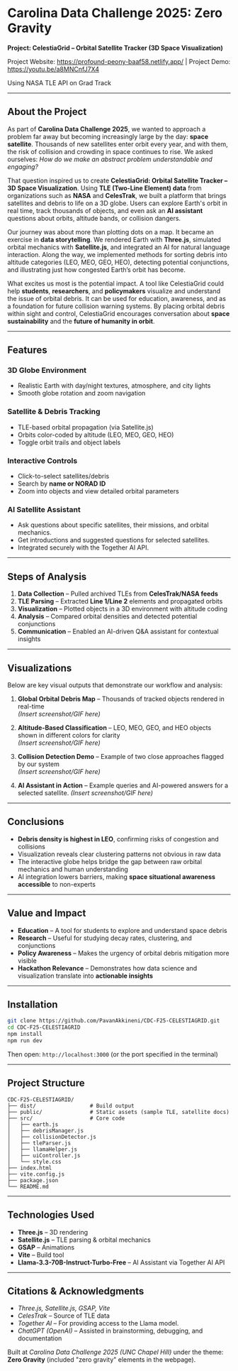 # Carolina Data Challenge 2025: Zero Gravity

**Project: CelestiaGrid – Orbital Satellite Tracker (3D Space Visualization)**

Project Website: https://profound-peony-baaf58.netlify.app/ |
Project Demo: https://youtu.be/a8MNCnfJ7X4


Using NASA TLE API on Grad Track

---

## About the Project

As part of **Carolina Data Challenge 2025**, we wanted to approach a problem far away but becoming increasingly large by the day: **space satellite**. Thousands of new satellites enter orbit every year, and with them, the risk of collision and crowding in space continues to rise. We asked ourselves: *How do we make an abstract problem understandable and engaging?*

That question inspired us to create **CelestiaGrid: Orbital Satellite Tracker – 3D Space Visualization**. Using **TLE (Two-Line Element) data** from organizations such as **NASA** and **CelesTrak**, we built a platform that brings satellites and debris to life on a 3D globe. Users can explore Earth's orbit in real time, track thousands of objects, and even ask an **AI assistant** questions about orbits, altitude bands, or collision dangers.

Our journey was about more than plotting dots on a map. It became an exercise in **data storytelling**. We rendered Earth with **Three.js**, simulated orbital mechanics with **Satellite.js**, and integrated an AI for natural language interaction. Along the way, we implemented methods for sorting debris into altitude categories (LEO, MEO, GEO, HEO), detecting potential conjunctions, and illustrating just how congested Earth’s orbit has become.

What excites us most is the potential impact. A tool like CelestiaGrid could help **students**, **researchers**, and **policymakers** visualize and understand the issue of orbital debris. It can be used for education, awareness, and as a foundation for future collision warning systems. By placing orbital debris within sight and control, CelestiaGrid encourages conversation about **space sustainability** and the **future of humanity in orbit**.

---

## Features

### 3D Globe Environment
* Realistic Earth with day/night textures, atmosphere, and city lights  
* Smooth globe rotation and zoom navigation  

### Satellite & Debris Tracking
* TLE-based orbital propagation (via Satellite.js)  
* Orbits color-coded by altitude (LEO, MEO, GEO, HEO)  
* Toggle orbit trails and object labels  

### Interactive Controls
* Click-to-select satellites/debris  
* Search by **name or NORAD ID**  
* Zoom into objects and view detailed orbital parameters  

### AI Satellite Assistant
* Ask questions about specific satellites, their missions, and orbital mechanics.
* Get introductions and suggested questions for selected satellites.
* Integrated securely with the Together AI API.

---

## Steps of Analysis

1. **Data Collection** – Pulled archived TLEs from **CelesTrak/NASA feeds**  
2. **TLE Parsing** – Extracted **Line 1/Line 2** elements and propagated orbits  
3. **Visualization** – Plotted objects in a 3D environment with altitude coding  
4. **Analysis** – Compared orbital densities and detected potential conjunctions  
5. **Communication** – Enabled an AI-driven Q&A assistant for contextual insights  

---

## Visualizations

Below are key visual outputs that demonstrate our workflow and analysis:

1. **Global Orbital Debris Map** – Thousands of tracked objects rendered in real-time  
   *(Insert screenshot/GIF here)*  

2. **Altitude-Based Classification** – LEO, MEO, GEO, and HEO objects shown in different colors for clarity  
   *(Insert screenshot/GIF here)*  

3. **Collision Detection Demo** – Example of two close approaches flagged by our system  
   *(Insert screenshot/GIF here)*  

4. **AI Assistant in Action** – Example queries and AI-powered answers for a selected satellite. 
   *(Insert screenshot/GIF here)*  

---

## Conclusions

* **Debris density is highest in LEO**, confirming risks of congestion and collisions  
* Visualization reveals clear clustering patterns not obvious in raw data  
* The interactive globe helps bridge the gap between raw orbital mechanics and human understanding  
* AI integration lowers barriers, making **space situational awareness accessible** to non-experts  

---

## Value and Impact

* **Education** – A tool for students to explore and understand space debris  
* **Research** – Useful for studying decay rates, clustering, and conjunctions  
* **Policy Awareness** – Makes the urgency of orbital debris mitigation more visible  
* **Hackathon Relevance** – Demonstrates how data science and visualization translate into **actionable insights**  

---

## Installation

```bash
git clone https://github.com/PavanAkkineni/CDC-F25-CELESTIAGRID.git
cd CDC-F25-CELESTIAGRID
npm install
npm run dev
```

Then open: `http://localhost:3000` (or the port specified in the terminal)

---

## Project Structure

```
CDC-F25-CELESTIAGRID/
├── dist/                 # Build output
├── public/               # Static assets (sample TLE, satellite docs)
├── src/                  # Core code
│   ├── earth.js
│   ├── debrisManager.js
│   ├── collisionDetector.js
│   ├── tleParser.js
│   ├── llamaHelper.js
│   ├── uiController.js
│   └── style.css
├── index.html
├── vite.config.js
├── package.json
└── README.md
```

---

## Technologies Used

* **Three.js** – 3D rendering
* **Satellite.js** – TLE parsing & orbital mechanics
* **GSAP** – Animations
* **Vite** – Build tool
* **Llama-3.3-70B-Instruct-Turbo-Free** – AI Assistant via Together AI API

---

## Citations & Acknowledgments

* *Three.js, Satellite.js, GSAP, Vite*
* *CelesTrak* – Source of TLE data
* *Together AI* – For providing access to the Llama model.
* *ChatGPT (OpenAI)* – Assisted in brainstorming, debugging, and documentation

Built at *Carolina Data Challenge 2025 (UNC Chapel Hill)* under the theme: **Zero Gravity** (included "zero gravity" elements in the webpage).
